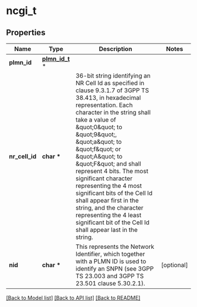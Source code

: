 # ncgi_t

## Properties
Name | Type | Description | Notes
------------ | ------------- | ------------- | -------------
**plmn_id** | [**plmn_id_t**](plmn_id.md) \* |  | 
**nr_cell_id** | **char \*** | 36-bit string identifying an NR Cell Id as specified in clause 9.3.1.7 of 3GPP TS 38.413,  in hexadecimal representation. Each character in the string shall take a value of \&quot;0\&quot; to \&quot;9\&quot;,  \&quot;a\&quot; to \&quot;f\&quot; or \&quot;A\&quot; to \&quot;F\&quot; and shall represent 4 bits. The most significant character  representing the 4 most significant bits of the Cell Id shall appear first in the string, and  the character representing the 4 least significant bit of the Cell Id shall appear last in the  string.   | 
**nid** | **char \*** | This represents the Network Identifier, which together with a PLMN ID is used to identify an SNPN (see 3GPP TS 23.003 and 3GPP TS 23.501 clause 5.30.2.1).   | [optional] 

[[Back to Model list]](../README.md#documentation-for-models) [[Back to API list]](../README.md#documentation-for-api-endpoints) [[Back to README]](../README.md)


